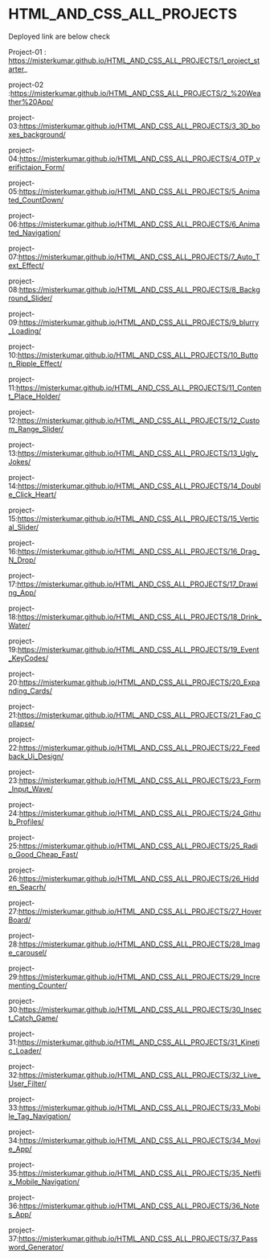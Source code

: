# HTML_AND_CSS_ALL_PROJECTS
Deployed link are below check

Project-01 : https://misterkumar.github.io/HTML_AND_CSS_ALL_PROJECTS/1_project_starter_

project-02 :https://misterkumar.github.io/HTML_AND_CSS_ALL_PROJECTS/2_%20Weather%20App/

project-03:https://misterkumar.github.io/HTML_AND_CSS_ALL_PROJECTS/3_3D_boxes_background/

project-04:https://misterkumar.github.io/HTML_AND_CSS_ALL_PROJECTS/4_OTP_verifictaion_Form/

project-05:https://misterkumar.github.io/HTML_AND_CSS_ALL_PROJECTS/5_Animated_CountDown/

project-06:https://misterkumar.github.io/HTML_AND_CSS_ALL_PROJECTS/6_Animated_Navigation/

project-07:https://misterkumar.github.io/HTML_AND_CSS_ALL_PROJECTS/7_Auto_Text_Effect/

project-08:https://misterkumar.github.io/HTML_AND_CSS_ALL_PROJECTS/8_Background_Slider/

project-09:https://misterkumar.github.io/HTML_AND_CSS_ALL_PROJECTS/9_blurry_Loading/

project-10:https://misterkumar.github.io/HTML_AND_CSS_ALL_PROJECTS/10_Button_Ripple_Effect/

project-11:https://misterkumar.github.io/HTML_AND_CSS_ALL_PROJECTS/11_Content_Place_Holder/

project-12:https://misterkumar.github.io/HTML_AND_CSS_ALL_PROJECTS/12_Custom_Range_Slider/

project-13:https://misterkumar.github.io/HTML_AND_CSS_ALL_PROJECTS/13_Ugly_Jokes/

project-14:https://misterkumar.github.io/HTML_AND_CSS_ALL_PROJECTS/14_Double_Click_Heart/

project-15:https://misterkumar.github.io/HTML_AND_CSS_ALL_PROJECTS/15_Vertical_Slider/

project-16:https://misterkumar.github.io/HTML_AND_CSS_ALL_PROJECTS/16_Drag_N_Drop/

project-17:https://misterkumar.github.io/HTML_AND_CSS_ALL_PROJECTS/17_Drawing_App/

project-18:https://misterkumar.github.io/HTML_AND_CSS_ALL_PROJECTS/18_Drink_Water/

project-19:https://misterkumar.github.io/HTML_AND_CSS_ALL_PROJECTS/19_Event_KeyCodes/

project-20:https://misterkumar.github.io/HTML_AND_CSS_ALL_PROJECTS/20_Expanding_Cards/

project-21:https://misterkumar.github.io/HTML_AND_CSS_ALL_PROJECTS/21_Faq_Collapse/

project-22:https://misterkumar.github.io/HTML_AND_CSS_ALL_PROJECTS/22_Feedback_Ui_Design/

project-23:https://misterkumar.github.io/HTML_AND_CSS_ALL_PROJECTS/23_Form_Input_Wave/

project-24:https://misterkumar.github.io/HTML_AND_CSS_ALL_PROJECTS/24_Github_Profiles/

project-25:https://misterkumar.github.io/HTML_AND_CSS_ALL_PROJECTS/25_Radio_Good_Cheap_Fast/

project-26:https://misterkumar.github.io/HTML_AND_CSS_ALL_PROJECTS/26_Hidden_Seacrh/

project-27:https://misterkumar.github.io/HTML_AND_CSS_ALL_PROJECTS/27_HoverBoard/

project-28:https://misterkumar.github.io/HTML_AND_CSS_ALL_PROJECTS/28_Image_carousel/

project-29:https://misterkumar.github.io/HTML_AND_CSS_ALL_PROJECTS/29_Incrementing_Counter/

project-30:https://misterkumar.github.io/HTML_AND_CSS_ALL_PROJECTS/30_Insect_Catch_Game/

project-31:https://misterkumar.github.io/HTML_AND_CSS_ALL_PROJECTS/31_Kinetic_Loader/

project-32:https://misterkumar.github.io/HTML_AND_CSS_ALL_PROJECTS/32_Live_User_Filter/

project-33:https://misterkumar.github.io/HTML_AND_CSS_ALL_PROJECTS/33_Mobile_Tag_Navigation/

project-34:https://misterkumar.github.io/HTML_AND_CSS_ALL_PROJECTS/34_Movie_App/

project-35:https://misterkumar.github.io/HTML_AND_CSS_ALL_PROJECTS/35_Netflix_Mobile_Navigation/

project-36:https://misterkumar.github.io/HTML_AND_CSS_ALL_PROJECTS/36_Notes_App/

project-37:https://misterkumar.github.io/HTML_AND_CSS_ALL_PROJECTS/37_Password_Generator/